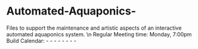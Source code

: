# Automated-Aquaponics-
Files to support the maintenance and artistic aspects of an interactive automated aquaponics system.
\n
  Regular Meeting time: Monday, 7:00pm
  Build Calendar:
    -
    -
    -
    -
    -
    -
    -
    -
    
  
